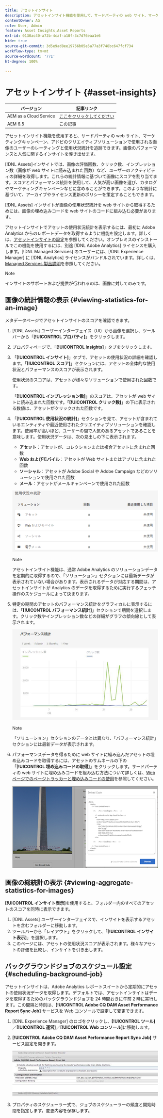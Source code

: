 ```yaml
---
title: アセットインサイト
description: アセットインサイト機能を使用して、サードパーティの web サイト、マーケティングキャンペーン、アドビのクリエイティブソリューションで使用される画像のユーザーのレーティングと使用状況統計を追跡する方法について説明します。
contentOwner: AG
role: User, Admin
feature: Asset Insights,Asset Reports
exl-id: 0130ac40-a72b-4caf-a10f-3c7d76eaa1e6
hide: true
source-git-commit: 3d5e9ad8ee19756b05e5a77a3f748bc647fcf734
workflow-type: tm+mt
source-wordcount: '771'
ht-degree: 100%

---
```


# アセットインサイト {#asset-insights}

| バージョン | 記事リンク |
| -------- | ---------------------------- |
| AEM as a Cloud Service | [ここをクリックしてください](https://experienceleague.adobe.com/docs/experience-manager-cloud-service/content/assets/manage/assets-insights.html?lang=ja) |
| AEM 6.5 | この記事 |

アセットインサイト機能を使用すると、サードパーティの web サイト、マーケティングキャンペーン、アドビのクリエイティブソリューションで使用される画像のユーザーのレーティングと使用状況統計を追跡できます。画像のパフォーマンスと人気に関するインサイトを導き出せます。

[!DNL Assets]インサイトでは、画像の評価回数、クリック数、インプレッション数（画像が web サイトに読み込まれた回数）など、ユーザーのアクティビティの詳細を取得します。これらの統計情報に基づいて画像にスコアを割り当てます。スコアとパフォーマンス統計を使用して、人気が高い画像を選び、カタログやマーケティングキャンペーンなどに含めることができます。このような統計に基づいて、アーカイブやライセンス更新のポリシーを策定することもできます。

[!DNL Assets] インサイトが画像の使用状況統計を web サイトから取得するためには、画像の埋め込みコードを web サイトのコードに組み込む必要があります。

アセットインサイトでアセットの使用状況統計を表示するには、最初に Adobe Analytics からのレポートデータを取得するように機能を設定します。詳しくは、[アセットインサイトの設定](/help/assets/configure-asset-insights.md)を参照してください。オンプレミスのインストールでこの機能を使用するには、別途 [!DNL Adobe Analytics] ライセンスを購入します。[!DNL Managed Services] のユーザーには、[!DNL Experience Manager] に [!DNL Analytics] ライセンスがバンドルされています。詳しくは、[Managed Services 製品説明](https://helpx.adobe.com/jp/legal/product-descriptions/adobe-experience-manager-managed-services.html)を参照してください。

>[!NOTE]
>
>インサイトのサポートおよび提供が行われるのは、画像に対してのみです。

## 画像の統計情報の表示 {#viewing-statistics-for-an-image}

メタデータページでアセットインサイトのスコアを確認できます。

1. [!DNL Assets] ユーザーインターフェイス（UI）から画像を選択し、ツールバーから「**[!UICONTROL プロパティ]**」をクリックします。
1. プロパティページで、「**[!UICONTROL Insights]**」タブをクリックします。
1. 「**[!UICONTROL インサイト]**」タブで、アセットの使用状況の詳細を確認します。「**[!UICONTROL スコア]**」セクションには、アセットの全体的な使用状況とパフォーマンスのスコアが表示されます。

   使用状況のスコアは、アセットが様々なソリューションで使用された回数です。

   「**[!UICONTROL インプレッション数]**」のスコアは、アセットが web サイトに読み込まれた回数です。「**[!UICONTROL クリック数]**」の下に表示される数値は、アセットがクリックされた回数です。

1. 「**[!UICONTROL 使用状況の統計]**」セクションを見て、アセットが含まれているエンティティや最近使用されたクリエイティブソリューションを確認します。使用率が高いほど、ユーザーの間で人気のあるアセットであることを意味します。使用状況データは、次の見出しの下に表示されます。

   * **アセット**：アセットが、コレクションまたは複合アセットに含まれた回数
   * **Web およびモバイル**：アセットが Web サイトまたはアプリに含まれた回数
   * **ソーシャル**：アセットが Adobe Social や Adobe Campaign などのソリューションで使用された回数
   * **メール**：アセットがメールキャンペーンで使用された回数

   ![usage_statistics](assets/usage_statistics.png)

   >[!NOTE]
   >
   >アセットインサイト機能は、通常 Adobe Analytics のソリューションデータを定期的に取得するので、「ソリューション」セクションには最新データが表示されていない場合があります。表示されるデータが対応する期間は、アセットインサイトが Analytics のデータを取得するために実行するフェッチ操作のスケジュールによって決まります。

1. 特定の期間のアセットのパフォーマンス統計をグラフィカルに表示するには、「**[!UICONTROL パフォーマンス統計]**」セクションで期間を選択します。クリック数やインプレッション数などの詳細がグラフの傾向線として表示されます。

   ![chlimage_1-3](assets/chlimage_1-3.jpeg)

   >[!NOTE]
   >
   >「ソリューション」セクションのデータとは異なり、「パフォーマンス統計」セクションには最新データが表示されます。

1. パフォーマンスデータを得るために web サイトに組み込んだアセットの埋め込みコードを取得するには、アセットのサムネールの下の「**[!UICONTROL 埋め込みコードの取得]**」をクリックします。サードパーティの web サイトに埋め込みコードを組み込む方法について詳しくは、[Web ページでのページトラッカーと埋め込みコードの使用](/help/assets/use-page-tracker.md)を参照してください。

   ![chlimage_1-98](assets/chlimage_1-303.png)

## 画像の総統計の表示 {#viewing-aggregate-statistics-for-images}

**[!UICONTROL インサイト表示]**&#x200B;を使用すると、フォルダー内のすべてのアセットのスコアを同時に表示できます。

1. [!DNL Assets] ユーザーインターフェイスで、インサイトを表示するアセットを含むフォルダーに移動します。
1. ツールバーから「レイアウト」をクリックして、「**[!UICONTROL インサイト表示]**」を選択します。
1. このページには、アセットの使用状況スコアが表示されます。様々なアセットの評価を比較し、インサイトを引き出します。

## バックグラウンドジョブのスケジュール設定 {#scheduling-background-job}

アセットインサイトは、Adobe Analytics レポートスイートから定期的にアセットの使用状況データを取得します。デフォルトでは、アセットインサイトはデータを取得するためのバックグラウンドジョブを 24 時間おきに午前 2 時に実行します。この間隔と時刻は、**[!UICONTROL Adobe CQ DAM Asset Performance Report Sync Job]** サービスを Web コンソールで設定して変更できます。

1. [!DNL Experience Manager] のロゴをクリックし、**[!UICONTROL ツール]**／**[!UICONTROL 運営]**／**[!UICONTROL Web コンソール]**&#x200B;に移動します。
1. **[!UICONTROL Adobe CQ DAM Asset Performance Report Sync Job]** サービス設定を開きます。

   ![chlimage_1-99](assets/chlimage_1-304.png)

1. プロパティのスケジューラー式で、ジョブのスケジューラーの頻度と開始時間を指定します。変更内容を保存します。
